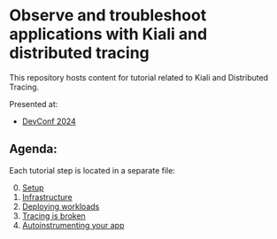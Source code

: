 # Observe and troubleshoot applications with Kiali and distributed tracing 

This repository hosts content for tutorial related to Kiali and Distributed Tracing.

Presented at:
* [DevConf 2024](https://pretalx.com/devconf-cz-2024/talk/A8DAGH/)

## Agenda:
Each tutorial step is located in a separate file:

0. [Setup](steps/00-setup.md)
1. [Infrastructure](steps/01-infrastructure.md)
2. [Deploying workloads](steps/02-deploying-workloads.md)
3. [Tracing is broken](steps/03-tracing-is-broken.md)
4. [Autoinstrumenting your app](steps/04-autoinstrumenting-your-app.md)